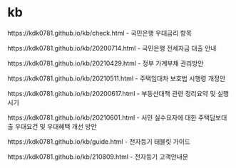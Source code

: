 # kb
<p>https://kdk0781.github.io/kb/check.html   - 국민은행 우대금리 항목</p>
<p>https://kdk0781.github.io/kb/20200714.html - 국민은행 전세자금 대출 안내</p>
<p>https://kdk0781.github.io/kb/20210429.html - 정부 가계부채 관리방안 </p>
<p>https://kdk0781.github.io/kb/20210511.html - 주택임대차 보호법 시행령 개정안 </p>
<p>https://kdk0781.github.io/kb/20200617.html - 부동산대책 관련 정리요약 및 실행시기 </p>
<p>https://kdk0781.github.io/kb/20210601.html - 서민 실수요자에 대한 주택담보대출 우대요건 및 우대혜택 개선 방안 </p>
<p>https://kdk0781.github.io/kb/guide.html - 전자등기 태블릿 가이드 </p>
<p>https://kdk0781.github.io/kb/210809.html - 전자등기 고객안내문 </p>
